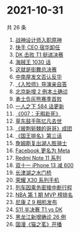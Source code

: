 # 2021-10-31

共 26 条

<!-- BEGIN ZHIHUSEARCH -->
<!-- 最后更新时间 Sun Oct 31 2021 11:08:49 GMT+0800 (China Standard Time) -->
1. [战神设计师入职原神](https://www.zhihu.com/search?q=原神)
1. [快手 CEO 宿华卸任](https://www.zhihu.com/search?q=快手)
1. [DK 击败 T1 挺进决赛](https://www.zhihu.com/search?q=DK)
1. [海贼王 1030 话](https://www.zhihu.com/search?q=海贼王)
1. [这就是街舞总决赛](https://www.zhihu.com/search?q=这就是街舞)
1. [中南屋发文否认反华](https://www.zhihu.com/search?q=中南屋)
1. [《入殓师》导演亲自答](https://www.zhihu.com/search?q=入殓师)
1. [北京新增 2 例本土确诊](https://www.zhihu.com/search?q=北京疫情)
1. [勇士负灰熊赛季首败](https://www.zhihu.com/search?q=勇士)
1. [一人之下 584 话更新](https://www.zhihu.com/search?q=一人之下)
1. [《007：无暇赴死》](https://www.zhihu.com/search?q=007)
1. [草东鼓手陈忆凡去世](https://www.zhihu.com/search?q=草东没有派对)
1. [《披荆斩棘的哥哥》成团](https://www.zhihu.com/search?q=披荆斩棘的哥哥)
1. [《国王排名》第三话](https://www.zhihu.com/search?q=国王排名)
1. [詹姆斯复出湖人胜骑士](https://www.zhihu.com/search?q=詹姆斯)
1. [Facebook 更名为 Meta](https://www.zhihu.com/search?q=facebook)
1. [Redmi Note 11 系列](https://www.zhihu.com/search?q=红米note11)
1. [双十一 iPhone 13 减 600](https://www.zhihu.com/search?q=双11苹果)
1. [长津湖之水门桥](https://www.zhihu.com/search?q=水门桥)
1. [荣耀 X30 系列手机](https://www.zhihu.com/search?q=荣耀X30i)
1. [列车因乘务密接中断行程](https://www.zhihu.com/search?q=乘务密接)
1. [NBA 第 1 期 MVP 榜排名](https://www.zhihu.com/search?q=MVP)
1. [尼康 Z 9 相机发布](https://www.zhihu.com/search?q=尼康z9)
1. [S11 半决赛 T1 vs DK](https://www.zhihu.com/search?q=t1)
1. [黑龙江新增确诊 26 例](https://www.zhihu.com/search?q=黑龙江疫情)
1. [国漫《猫之茗》开播](https://www.zhihu.com/search?q=猫之茗)
<!-- END ZHIHUSEARCH -->
